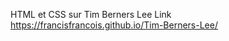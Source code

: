 HTML et CSS sur Tim Berners Lee               Link https://francisfrancois.github.io/Tim-Berners-Lee/
